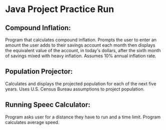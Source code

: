 # Java Project Practice Run

## Compound Inflation:
Program that calculates compound inflation. Prompts the user to enter an amount the user adds to their savings account each month then  displays the equivalent value of the account, in today's dollars, after the sixth month of savings mixed with heavy inflation. Assumes 10% annual inflation rate.

## Population Projector:
Calculates and displays the projected population for each of the next five years. Uses U.S. Census Bureau assumptions to project population.

## Running Speec Calculator:
Program asks user for a distance they have to run and a time limit. Program calculates average speed.
